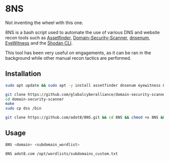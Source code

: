# 8NS
Not inventing the wheel with this one.

8NS is a bash script used to automate the use of various DNS and website recon tools such as [Assetfinder](https://github.com/tomnomnom/assetfinder), [Domain-Security-Scanner](https://github.com/globalcyberalliance/domain-security-scanner), [dnsenum](https://www.kali.org/tools/dnsenum/), [EyeWitness](https://github.com/RedSiege/EyeWitness) and the [Shodan CLI](https://cli.shodan.io/).

This tool has been very useful on engagements, as it can be ran in the background while other manual recon tactics are performed.

## Installation
```bash
sudo apt update && sudo apt -y install assetfinder dnsenum eyewitness && pip3 install shodan
```

```bash
git clone https://github.com/globalcyberalliance/domain-security-scanner.git
cd domain-security-scanner
make
sudo cp dss /bin
```

```bash
git clone https://github.com/adot8/8NS.git && cd 8NS && chmod +x 8NS && sudo cp 8ns /bin
```

## Usage
```bash
8NS <domain> <subdomain_wordlist>

8NS adot8.com /opt/wordlists/subdomains_custom.txt
```
